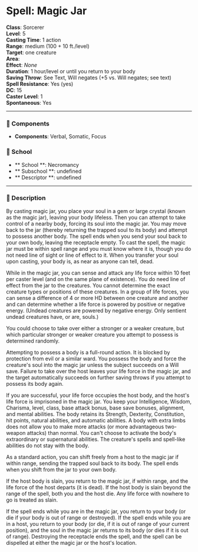 
# Spell: Magic Jar
**Class**: Sorcerer  
**Level**: 5  
**Casting Time**: 1 action  
**Range**: medium (100 + 10 ft./level)  
**Target**: one creature  
**Area**:   
**Effect**: _None_  
**Duration**: 1 hour/level or until you return to your body  
**Saving Throw**: See Text, Will negates (+5 vs. Will negates; see text)  
**Spell Resistance**: Yes (yes)  
**DC**: 15  
**Caster Level**: 1  
**Spontaneous**: Yes

---

### 🔮 Components
- **Components**: Verbal, Somatic, Focus

### 🏫 School
- ** School **: Necromancy
- ** Subschool **: undefined
- ** Descriptor **: undefined
---

### 📜 Description
By casting magic jar, you place your soul in a gem or large crystal (known as the magic jar), leaving your body lifeless. Then you can attempt to take control of a nearby body, forcing its soul into the magic jar. You may move back to the jar (thereby returning the trapped soul to its body) and attempt to possess another body. The spell ends when you send your soul back to your own body, leaving the receptacle empty. To cast the spell, the magic jar must be within spell range and you must know where it is, though you do not need line of sight or line of effect to it. When you transfer your soul upon casting, your body is, as near as anyone can tell, dead.

While in the magic jar, you can sense and attack any life force within 10 feet per caster level (and on the same plane of existence). You do need line of effect from the jar to the creatures. You cannot determine the exact creature types or positions of these creatures. In a group of life forces, you can sense a difference of 4 or more HD between one creature and another and can determine whether a life force is powered by positive or negative energy. (Undead creatures are powered by negative energy. Only sentient undead creatures have, or are, souls.) 

You could choose to take over either a stronger or a weaker creature, but which particular stronger or weaker creature you attempt to possess is determined randomly.

Attempting to possess a body is a full-round action. It is blocked by protection from evil or a similar ward. You possess the body and force the creature's soul into the magic jar unless the subject succeeds on a Will save. Failure to take over the host leaves your life force in the magic jar, and the target automatically succeeds on further saving throws if you attempt to possess its body again.

If you are successful, your life force occupies the host body, and the host's life force is imprisoned in the magic jar. You keep your Intelligence, Wisdom, Charisma, level, class, base attack bonus, base save bonuses, alignment, and mental abilities. The body retains its Strength, Dexterity, Constitution, hit points, natural abilities, and automatic abilities. A body with extra limbs does not allow you to make more attacks (or more advantageous two-weapon attacks) than normal. You can't choose to activate the body's extraordinary or supernatural abilities. The creature's spells and spell-like abilities do not stay with the body.

As a standard action, you can shift freely from a host to the magic jar if within range, sending the trapped soul back to its body. The spell ends when you shift from the jar to your own body.

If the host body is slain, you return to the magic jar, if within range, and the life force of the host departs (it is dead). If the host body is slain beyond the range of the spell, both you and the host die. Any life force with nowhere to go is treated as slain.

If the spell ends while you are in the magic jar, you return to your body (or die if your body is out of range or destroyed). If the spell ends while you are in a host, you return to your body (or die, if it is out of range of your current position), and the soul in the magic jar returns to its body (or dies if it is out of range). Destroying the receptacle ends the spell, and the spell can be dispelled at either the magic jar or the host's location.
